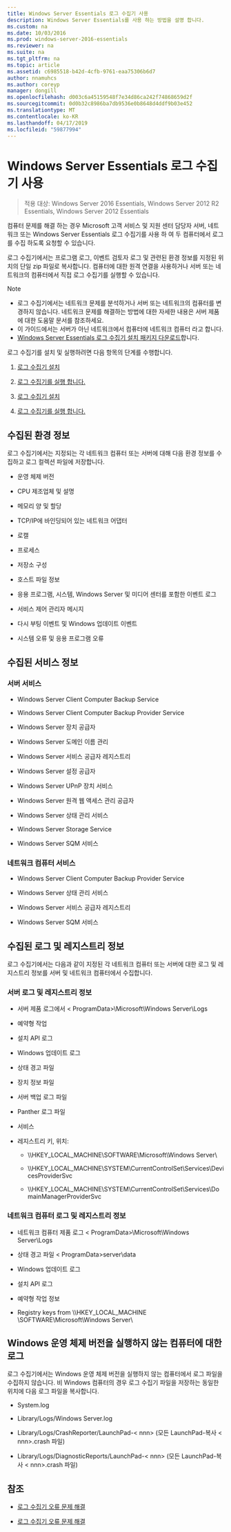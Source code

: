 ```yaml
---
title: Windows Server Essentials 로그 수집기 사용
description: Windows Server Essentials를 사용 하는 방법을 설명 합니다.
ms.custom: na
ms.date: 10/03/2016
ms.prod: windows-server-2016-essentials
ms.reviewer: na
ms.suite: na
ms.tgt_pltfrm: na
ms.topic: article
ms.assetid: c6985518-b42d-4cfb-9761-eaa75306b6d7
author: nnamuhcs
ms.author: coreyp
manager: dongill
ms.openlocfilehash: d003c6a45159548f7e34d86ca242f74868659d2f
ms.sourcegitcommit: 0d0b32c8986ba7db9536e0b8648d4ddf9b03e452
ms.translationtype: MT
ms.contentlocale: ko-KR
ms.lasthandoff: 04/17/2019
ms.locfileid: "59877994"
---
```

# <a name="use-the-windows-server-essentials-log-collector"></a>Windows Server Essentials 로그 수집기 사용

>적용 대상: Windows Server 2016 Essentials, Windows Server 2012 R2 Essentials, Windows Server 2012 Essentials

컴퓨터 문제를 해결 하는 경우 Microsoft 고객 서비스 및 지원 센터 담당자 서버, 네트워크 또는 Windows Server Essentials 로그 수집기를 사용 하 여 두 컴퓨터에서 로그를 수집 하도록 요청할 수 있습니다.  
  
 로그 수집기에서는 프로그램 로그, 이벤트 검토자 로그 및 관련된 환경 정보를 지정된 위치의 단일 zip 파일로 복사합니다. 컴퓨터에 대한 원격 연결을 사용하거나 서버 또는 네트워크의 컴퓨터에서 직접 로그 수집기를 실행할 수 있습니다.  
  
> [!NOTE]
>  -   로그 수집기에서는 네트워크 문제를 분석하거나 서버 또는 네트워크의 컴퓨터를 변경하지 않습니다. 네트워크 문제를 해결하는 방법에 대한 자세한 내용은 서버 제품에 대한 도움말 문서를 참조하세요.  
> -   이 가이드에서는 서버가 아닌 네트워크에서 컴퓨터에 네트워크 컴퓨터 라고 합니다.  
> -   [Windows Server Essentials 로그 수집기 설치 패키지 다운로드](https://go.microsoft.com/fwlink/?LinkID=266341)합니다.  
  
 로그 수집기를 설치 및 실행하려면 다음 항목의 단계를 수행합니다.  
  

1.  [로그 수집기 설치](Install-the-Windows-Server-Essentials-Log-Collector.md)  
  
2.  [로그 수집기를 실행 합니다.](Run-the-Windows-Server-Essentials-Log-Collector.md)  

1.  [로그 수집기 설치](../support/Install-the-Windows-Server-Essentials-Log-Collector.md)  
  
2.  [로그 수집기를 실행 합니다.](../support/Run-the-Windows-Server-Essentials-Log-Collector.md)  

  
## <a name="environment-information-collected"></a>수집된 환경 정보  
 로그 수집기에서는 지정되는 각 네트워크 컴퓨터 또는 서버에 대해 다음 환경 정보를 수집하고 로그 컬렉션 파일에 저장합니다.  
  
-   운영 체제 버전  
  
-   CPU 제조업체 및 설명  
  
-   메모리 양 및 할당  
  
-   TCP/IP에 바인딩되어 있는 네트워크 어댑터  
  
-   로캘  
  
-   프로세스  
  
-   저장소 구성  
  
-   호스트 파일 정보  
  
-   응용 프로그램, 시스템, Windows Server 및 미디어 센터를 포함한 이벤트 로그  
  
-   서비스 제어 관리자 메시지  
  
-   다시 부팅 이벤트 및 Windows 업데이트 이벤트  
  
-   시스템 오류 및 응용 프로그램 오류  
  
## <a name="services-information-collected"></a>수집된 서비스 정보  
  
### <a name="server-services"></a>서버 서비스  
  
-   Windows Server Client Computer Backup Service  
  
-   Windows Server Client Computer Backup Provider Service  
  
-   Windows Server 장치 공급자  
  
-   Windows Server 도메인 이름 관리  
  
-   Windows Server 서비스 공급자 레지스트리  
  
-   Windows Server 설정 공급자  
  
-   Windows Server UPnP 장치 서비스  
  
-   Windows Server 원격 웹 액세스 관리 공급자  
  
-   Windows Server 상태 관리 서비스  
  
-   Windows Server Storage Service  
  
-   Windows Server SQM 서비스  
  
### <a name="network-computer-services"></a>네트워크 컴퓨터 서비스  
  
-   Windows Server Client Computer Backup Provider Service  
  
-   Windows Server 상태 관리 서비스  
  
-   Windows Server 서비스 공급자 레지스트리  
  
-   Windows Server SQM 서비스  
  
## <a name="logs-and-registry-information-collected"></a>수집된 로그 및 레지스트리 정보  
 로그 수집기에서는 다음과 같이 지정된 각 네트워크 컴퓨터 또는 서버에 대한 로그 및 레지스트리 정보를 서버 및 네트워크 컴퓨터에서 수집합니다.  
  
### <a name="server-logs-and-registry-information"></a>서버 로그 및 레지스트리 정보  
  
-   서버 제품 로그에서 < ProgramData\>\Microsoft\Windows Server\Logs  
  
-   예약형 작업  
  
-   설치 API 로그  
  
-   Windows 업데이트 로그  
  
-   상태 경고 파일  
  
-   장치 정보 파일  
  
-   서버 백업 로그 파일  
  
-   Panther 로그 파일  
  
-   서비스  
  
-   레지스트리 키, 위치:  
  
    -   \\\HKEY_LOCAL_MACHINE\SOFTWARE\Microsoft\Windows Server\  
  
    -   \\\HKEY_LOCAL_MACHINE\SYSTEM\CurrentControlSet\Services\DevicesProviderSvc  
  
    -   \\\HKEY_LOCAL_MACHINE\SYSTEM\CurrentControlSet\Services\DomainManagerProviderSvc  
  
### <a name="network-computer-logs-and-registry-information"></a>네트워크 컴퓨터 로그 및 레지스트리 정보  
  
-   네트워크 컴퓨터 제품 로그 < ProgramData\>\Microsoft\Windows Server\Logs  
  
-   상태 경고 파일 < ProgramData\>server\data  
  
-   Windows 업데이트 로그  
  
-   설치 API 로그  
  
-   예약형 작업 정보  
  
-   Registry keys from \\\HKEY_LOCAL_MACHINE \SOFTWARE\Microsoft\Windows Server\  
  
## <a name="logs-for-computers-that-do-not-run-a-version-of-the-windows-operating-system"></a>Windows 운영 체제 버전을 실행하지 않는 컴퓨터에 대한 로그  
 로그 수집기에서는 Windows 운영 체제 버전을 실행하지 않는 컴퓨터에서 로그 파일을 수집하지 않습니다. 비 Windows 컴퓨터의 경우 로그 수집기 파일을 저장하는 동일한 위치에 다음 로그 파일을 복사합니다.  
  
-   System.log  
  
-   Library/Logs/Windows Server.log  
  
-   Library/Logs/CrashReporter/LaunchPad-< nnn\> (모든 LaunchPad-복사 < nnn\>.crash 파일)  
  
-   Library/Logs/DiagnosticReports/LaunchPad-< nnn\> (모든 LaunchPad-복사 < nnn\>.crash 파일)  
  
## <a name="see-also"></a>참조  
  

-   [로그 수집기 오류 문제 해결](Troubleshoot-Windows-Server-Essentials-Log-Collector-Errors.md)

-   [로그 수집기 오류 문제 해결](../support/Troubleshoot-Windows-Server-Essentials-Log-Collector-Errors.md)

